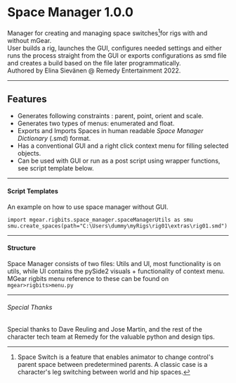 # Space Manager 1.0.0
Manager for creating and managing space switches[^1]for rigs with and without mGear.  
User builds a rig, launches the GUI, configures needed settings and either runs the process straight from the GUI or exports configurations as smd file and creates a build based on the file later programmatically.  
Authored by Elina Sievänen @ Remedy Entertainment 2022.

----
## Features
- Generates following constraints : parent, point, orient and scale.
- Generates two types of menus: enumerated and float.
- Exports and Imports Spaces in human readable  *Space Manager Dictionary* (.smd) format.  
- Has a conventional GUI and a right click context menu for filling selected objects.
- Can be used with GUI or run as a post script using wrapper functions, see script template below.
----

#### Script Templates
An example on how to use space manager without GUI.

`import mgear.rigbits.space_manager.spaceManagerUtils as smu`
`smu.create_spaces(path="C:\Users\dummy\myRigs\rig01\extras\rig01.smd")`  

----

#### Structure
Space Manager consists of two files: Utils and UI, most functionality is on utils, while UI contains the pySide2 visuals + functionality of context menu. MGear rigbits menu reference to these can be found on `mgear>rigbits>menu.py`  

----
###### Special Thanks
Special thanks to Dave Reuling and Jose Martin, and the rest of the character tech team at Remedy for the valuable python and design tips.
[^1]:Space Switch is a feature that enables animator to change control's parent space between predetermined parents.  A classic case is a character's leg switching between world and hip spaces.